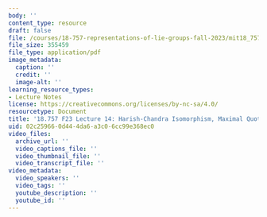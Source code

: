 ```yaml
---
body: ''
content_type: resource
draft: false
file: /courses/18-757-representations-of-lie-groups-fall-2023/mit18_757_f23_lec14.pdf
file_size: 355459
file_type: application/pdf
image_metadata:
  caption: ''
  credit: ''
  image-alt: ''
learning_resource_types:
- Lecture Notes
license: https://creativecommons.org/licenses/by-nc-sa/4.0/
resourcetype: Document
title: '18.757 F23 Lecture 14: Harish-Chandra Isomorphism, Maximal Quotients'
uid: 02c25966-0d44-4da6-a3c0-6cc99e368ec0
video_files:
  archive_url: ''
  video_captions_file: ''
  video_thumbnail_file: ''
  video_transcript_file: ''
video_metadata:
  video_speakers: ''
  video_tags: ''
  youtube_description: ''
  youtube_id: ''
---
```

